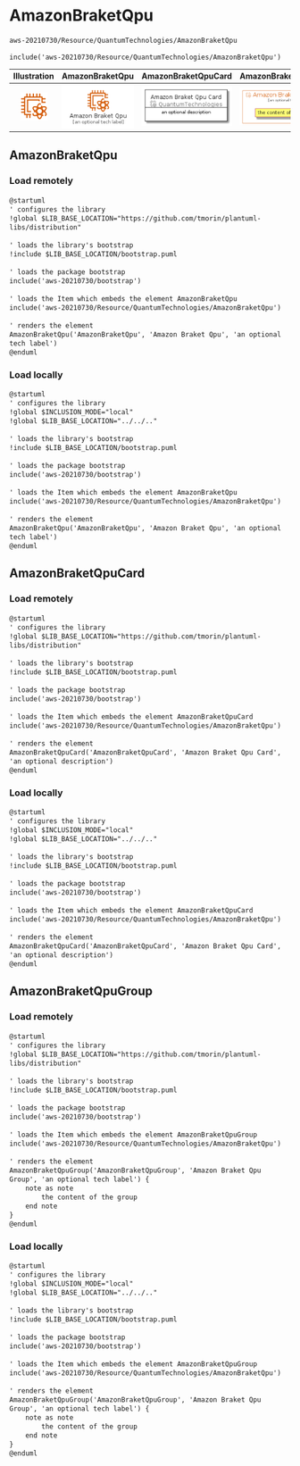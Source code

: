 # AmazonBraketQpu


```text
aws-20210730/Resource/QuantumTechnologies/AmazonBraketQpu
```

```text
include('aws-20210730/Resource/QuantumTechnologies/AmazonBraketQpu')
```



| Illustration | AmazonBraketQpu | AmazonBraketQpuCard | AmazonBraketQpuGroup |
| :---: | :---: | :---: | :---: |
| ![illustration for Illustration](../../../aws-20210730/Resource/QuantumTechnologies/AmazonBraketQpu.png) | ![illustration for AmazonBraketQpu](../../../aws-20210730/Resource/QuantumTechnologies/AmazonBraketQpu.Local.png) | ![illustration for AmazonBraketQpuCard](../../../aws-20210730/Resource/QuantumTechnologies/AmazonBraketQpuCard.Local.png) | ![illustration for AmazonBraketQpuGroup](../../../aws-20210730/Resource/QuantumTechnologies/AmazonBraketQpuGroup.Local.png) |




## AmazonBraketQpu

### Load remotely
```plantuml
@startuml
' configures the library
!global $LIB_BASE_LOCATION="https://github.com/tmorin/plantuml-libs/distribution"

' loads the library's bootstrap
!include $LIB_BASE_LOCATION/bootstrap.puml

' loads the package bootstrap
include('aws-20210730/bootstrap')

' loads the Item which embeds the element AmazonBraketQpu
include('aws-20210730/Resource/QuantumTechnologies/AmazonBraketQpu')

' renders the element
AmazonBraketQpu('AmazonBraketQpu', 'Amazon Braket Qpu', 'an optional tech label')
@enduml
```

### Load locally
```plantuml
@startuml
' configures the library
!global $INCLUSION_MODE="local"
!global $LIB_BASE_LOCATION="../../.."

' loads the library's bootstrap
!include $LIB_BASE_LOCATION/bootstrap.puml

' loads the package bootstrap
include('aws-20210730/bootstrap')

' loads the Item which embeds the element AmazonBraketQpu
include('aws-20210730/Resource/QuantumTechnologies/AmazonBraketQpu')

' renders the element
AmazonBraketQpu('AmazonBraketQpu', 'Amazon Braket Qpu', 'an optional tech label')
@enduml
```

## AmazonBraketQpuCard

### Load remotely
```plantuml
@startuml
' configures the library
!global $LIB_BASE_LOCATION="https://github.com/tmorin/plantuml-libs/distribution"

' loads the library's bootstrap
!include $LIB_BASE_LOCATION/bootstrap.puml

' loads the package bootstrap
include('aws-20210730/bootstrap')

' loads the Item which embeds the element AmazonBraketQpuCard
include('aws-20210730/Resource/QuantumTechnologies/AmazonBraketQpu')

' renders the element
AmazonBraketQpuCard('AmazonBraketQpuCard', 'Amazon Braket Qpu Card', 'an optional description')
@enduml
```

### Load locally
```plantuml
@startuml
' configures the library
!global $INCLUSION_MODE="local"
!global $LIB_BASE_LOCATION="../../.."

' loads the library's bootstrap
!include $LIB_BASE_LOCATION/bootstrap.puml

' loads the package bootstrap
include('aws-20210730/bootstrap')

' loads the Item which embeds the element AmazonBraketQpuCard
include('aws-20210730/Resource/QuantumTechnologies/AmazonBraketQpu')

' renders the element
AmazonBraketQpuCard('AmazonBraketQpuCard', 'Amazon Braket Qpu Card', 'an optional description')
@enduml
```

## AmazonBraketQpuGroup

### Load remotely
```plantuml
@startuml
' configures the library
!global $LIB_BASE_LOCATION="https://github.com/tmorin/plantuml-libs/distribution"

' loads the library's bootstrap
!include $LIB_BASE_LOCATION/bootstrap.puml

' loads the package bootstrap
include('aws-20210730/bootstrap')

' loads the Item which embeds the element AmazonBraketQpuGroup
include('aws-20210730/Resource/QuantumTechnologies/AmazonBraketQpu')

' renders the element
AmazonBraketQpuGroup('AmazonBraketQpuGroup', 'Amazon Braket Qpu Group', 'an optional tech label') {
    note as note
        the content of the group
    end note
}
@enduml
```

### Load locally
```plantuml
@startuml
' configures the library
!global $INCLUSION_MODE="local"
!global $LIB_BASE_LOCATION="../../.."

' loads the library's bootstrap
!include $LIB_BASE_LOCATION/bootstrap.puml

' loads the package bootstrap
include('aws-20210730/bootstrap')

' loads the Item which embeds the element AmazonBraketQpuGroup
include('aws-20210730/Resource/QuantumTechnologies/AmazonBraketQpu')

' renders the element
AmazonBraketQpuGroup('AmazonBraketQpuGroup', 'Amazon Braket Qpu Group', 'an optional tech label') {
    note as note
        the content of the group
    end note
}
@enduml
```

